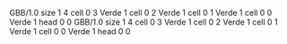 <gs-board without-header> GBB/1.0
size 1 4
cell 0 3 Verde 1 
cell 0 2 Verde 1 
cell 0 1 Verde 1 
cell 0 0 Verde 1 
head 0 0
 </gs-board>
<gs-board without-header> GBB/1.0
size 1 4
cell 0 3 Verde 1 
cell 0 2 Verde 1 
cell 0 1 Verde 1 
cell 0 0 Verde 1 
head 0 0 </gs-board>